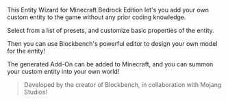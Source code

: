 
This Entity Wizard for Minecraft Bedrock Edition let's you add your own custom entity to the game without any prior coding knowledge.

Select from a list of presets, and customize basic properties of the entity.

Then you can use Blockbench's powerful editor to design your own model for the entity!

The generated Add-On can be added to Minecraft, and you can summon your custom entity into your own world!

> Developed by the creator of Blockbench, in collaboration with Mojang Studios!
